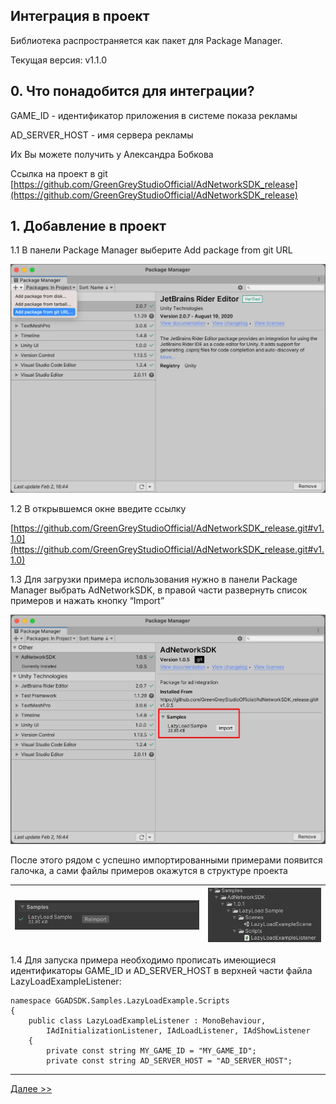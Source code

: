 ## Интеграция в проект
Библиотека распространяется как пакет для Package Manager.

Текущая версия: v1.1.0

## 0. Что понадобится для интеграции?

GAME_ID - идентификатор приложения в системе показа рекламы

AD_SERVER_HOST - имя сервера рекламы

Их Вы можете получить у Александра Бобкова

Ссылка на проект в git [https://github.com/GreenGreyStudioOfficial/AdNetworkSDK_release](https://github.com/GreenGreyStudioOfficial/AdNetworkSDK_release)

## 1. Добавление в проект

1.1 В панели Package Manager выберите Add package from git URL

![](../../images/interation_0.png) 

1.2 В открывшемся окне введите ссылку

[https://github.com/GreenGreyStudioOfficial/AdNetworkSDK_release.git#v1.1.0](https://github.com/GreenGreyStudioOfficial/AdNetworkSDK_release.git#v1.1.0)

1.3 Для загрузки примера использования нужно в панели Package Manager выбрать AdNetworkSDK, в правой части развернуть список примеров и нажать кнопку “Import”

![](../../images/intergation_1.png)

После этого рядом с успешно импортированными примерами появится галочка, а сами файлы примеров окажутся в структуре проекта

![](../../images/intergation_2.png) | ![](../../images/intergation_3.png)
-|-

1.4 Для запуска примера необходимо прописать имеющиеся идентификаторы GAME_ID и AD_SERVER_HOST в верхней части файла LazyLoadExampleListener:

```
namespace GGADSDK.Samples.LazyLoadExample.Scripts
{
    public class LazyLoadExampleListener : MonoBehaviour, 
		IAdInitializationListener, IAdLoadListener, IAdShowListener
    {
        private const string MY_GAME_ID = "MY_GAME_ID";
        private const string AD_SERVER_HOST = "AD_SERVER_HOST";
```

---

[Далее >>](main-principles.md)